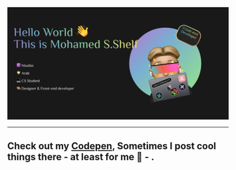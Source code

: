 <!--
**MohamedSaid7102/MohamedSaid7102** is a ✨ _special_ ✨ repository because its `README.md` (this file) appears on your GitHub profile.

Here are some ideas to get you started:

- 🔭 I’m currently working on ...
- 🌱 I’m currently learning ...
- 👯 I’m looking to collaborate on ...
- 🤔 I’m looking for help with ...
- 💬 Ask me about ...
- 📫 How to reach me: ...
- 😄 Pronouns: ...
- ⚡ Fun fact: ...
-->

<img src="./GitHub Cover Image.png" />

---

## Check out my [Codepen](https://codepen.io/mohamedsaid7102), Sometimes I post cool things there - at least for me 🌟 - .

<!--  <a href="https://app.daily.dev/Mohamed_Shelf"><img src="https://api.daily.dev/devcards/d7c2d416415e46b38f2ab26db5ee0cd2.png?r=lse" width="400" alt="Mohamed Shelf's Dev Card"/></a> -->
 
